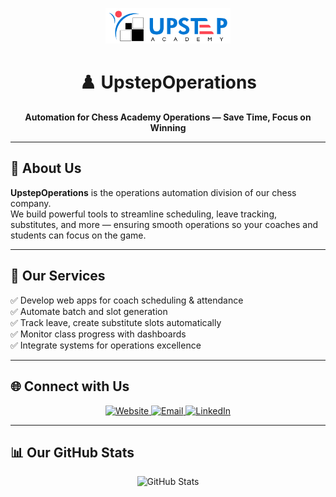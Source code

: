 <!-- Replace the image URL below with your actual company logo -->
<p align="center">
  <img src="UA-Logo.png" alt="Upstep Operations Logo" width="200">
</p>

<h1 align="center">♟️ UpstepOperations</h1>

<p align="center">
  <b>Automation for Chess Academy Operations — Save Time, Focus on Winning</b>
</p>

---

## 🎯 About Us

**UpstepOperations** is the operations automation division of our chess company.  
We build powerful tools to streamline scheduling, leave tracking, substitutes, and more — ensuring smooth operations so your coaches and students can focus on the game.

---

## 🚀 Our Services

✅ Develop web apps for coach scheduling & attendance  
✅ Automate batch and slot generation  
✅ Track leave, create substitute slots automatically  
✅ Monitor class progress with dashboards  
✅ Integrate systems for operations excellence


---

## 🌐 Connect with Us

<p align="center">
  <a href="https://upstepacademy.com">
    <img alt="Website" src="https://img.shields.io/badge/Website-UpstepAcademy.com-blue?style=for-the-badge">
  </a>
  <a href="mailto:operations@upstepacademy.com">
    <img alt="Email" src="https://img.shields.io/badge/Email-operations@upstepacademy.com-green?style=for-the-badge">
  </a>
  <a href="https://linkedin.com/company/yourcompany">
    <img alt="LinkedIn" src="https://img.shields.io/badge/LinkedIn-UpstepAcademy-blue?style=for-the-badge&logo=linkedin">
  </a>
</p>

---

## 📊 Our GitHub Stats

<p align="center">
  <img src="https://github-readme-stats.vercel.app/api?username=UpstepOperations&show_icons=true&theme=default" alt="GitHub Stats">
</p>
